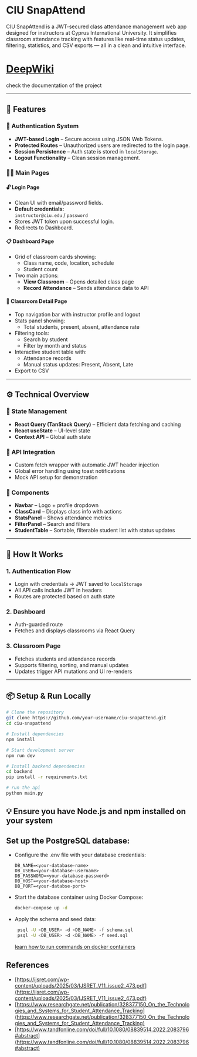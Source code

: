 # CIU SnapAttend

CIU SnapAttend is a JWT-secured class attendance management web app designed for instructors at Cyprus International University. It simplifies classroom attendance tracking with features like real-time status updates, filtering, statistics, and CSV exports — all in a clean and intuitive interface.

# [DeepWiki](https://deepwiki.com/abdomody35/ciu-hackathon)

check the documentation of the project

---

## 🚀 Features

### 🔐 Authentication System
- **JWT-based Login** – Secure access using JSON Web Tokens.
- **Protected Routes** – Unauthorized users are redirected to the login page.
- **Session Persistence** – Auth state is stored in `localStorage`.
- **Logout Functionality** – Clean session management.

### 🧑‍🏫 Main Pages

#### 🔓 Login Page
- Clean UI with email/password fields.
- **Default credentials:**  
  `instructor@ciu.edu` / `password`
- Stores JWT token upon successful login.
- Redirects to Dashboard.

#### 📋 Dashboard Page
- Grid of classroom cards showing:
  - Class name, code, location, schedule
  - Student count
- Two main actions:
  - **View Classroom** – Opens detailed class page
  - **Record Attendance** – Sends attendance data to API

#### 🏫 Classroom Detail Page
- Top navigation bar with instructor profile and logout
- Stats panel showing:
  - Total students, present, absent, attendance rate
- Filtering tools:
  - Search by student
  - Filter by month and status
- Interactive student table with:
  - Attendance records
  - Manual status updates: Present, Absent, Late
- Export to CSV

---

## ⚙️ Technical Overview

### 📂 State Management
- **React Query (TanStack Query)** – Efficient data fetching and caching
- **React useState** – UI-level state
- **Context API** – Global auth state

### 🔌 API Integration
- Custom fetch wrapper with automatic JWT header injection
- Global error handling using toast notifications
- Mock API setup for demonstration

### 🧹 Components
- **Navbar** – Logo + profile dropdown
- **ClassCard** – Displays class info with actions
- **StatsPanel** – Shows attendance metrics
- **FilterPanel** – Search and filters
- **StudentTable** – Sortable, filterable student list with status updates

---

## 🧽 How It Works

### 1. Authentication Flow
- Login with credentials → JWT saved to `localStorage`
- All API calls include JWT in headers
- Routes are protected based on auth state

### 2. Dashboard
- Auth-guarded route
- Fetches and displays classrooms via React Query

### 3. Classroom Page
- Fetches students and attendance records
- Supports filtering, sorting, and manual updates
- Updates trigger API mutations and UI re-renders

---

## 📦 Setup & Run Locally

```bash
# Clone the repository
git clone https://github.com/your-username/ciu-snapattend.git
cd ciu-snapattend

# Install dependencies
npm install

# Start development server
npm run dev

# Install backend dependencies
cd backend
pip install -r requirements.txt

# run the api
python main.py
```

## 💡 Ensure you have Node.js and npm installed on your system
   
## Set up the PostgreSQL database:

- Configure the .env file with your database credentials:
  ```
  DB_NAME=<your-database-name>
  DB_USER=<your-database-username>
  DB_PASSWORD=<your-database-password>
  DB_HOST=<your-database-host>
  DB_PORT=<your-databse-port>
  ```
- Start the database container using Docker Compose:
  ```bash
  docker-compose up -d
  ```
- Apply the schema and seed data:
  ```bash
   psql -U <DB_USER> -d <DB_NAME> -f schema.sql
   psql -U <DB_USER> -d <DB_NAME> -f seed.sql
  ```
  [learn how to run commands on docker containers](https://docs.docker.com/reference/cli/docker/container/exec/)

## References
- [https://ijsret.com/wp-content/uploads/2025/03/IJSRET_V11_issue2_473.pdf](https://ijsret.com/wp-content/uploads/2025/03/IJSRET_V11_issue2_473.pdf)
- [https://www.researchgate.net/publication/328377150_On_the_Technologies_and_Systems_for_Student_Attendance_Tracking](https://www.researchgate.net/publication/328377150_On_the_Technologies_and_Systems_for_Student_Attendance_Tracking)
- [https://www.tandfonline.com/doi/full/10.1080/08839514.2022.2083796#abstract](https://www.tandfonline.com/doi/full/10.1080/08839514.2022.2083796#abstract)
